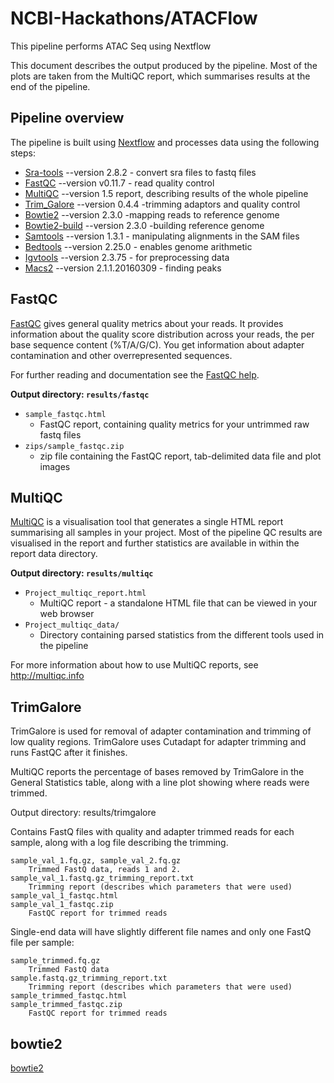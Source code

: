 # NCBI-Hackathons/ATACFlow
This pipeline performs ATAC Seq using Nextflow

This document describes the output produced by the pipeline. Most of the plots are taken from the MultiQC report, which summarises results at the end of the pipeline.

## Pipeline overview
The pipeline is built using [Nextflow](https://www.nextflow.io/)
and processes data using the following steps:
* [Sra-tools](#sra-tools) --version 2.8.2 - convert sra files to fastq files
* [FastQC](#fastqc) --version v0.11.7 - read quality control
* [MultiQC](#multiqc) --version 1.5 report, describing results of the whole pipeline
* [Trim_Galore](#trim_galore) --version 0.4.4 -trimming adaptors and quality control
* [Bowtie2](#bowtie2) --version 2.3.0 -mapping reads to reference genome
* [Bowtie2-build](#bowtie2-build) --version 2.3.0 -building reference genome
* [Samtools](#samtools) --version 1.3.1 - manipulating alignments in the SAM files
* [Bedtools](#bedtools) --version 2.25.0 - enables genome arithmetic
* [Igvtools](#igvtools) --version 2.3.75 - for preprocessing data
* [Macs2](#macs2) --version 2.1.1.20160309 - finding peaks
## FastQC
[FastQC](http://www.bioinformatics.babraham.ac.uk/projects/fastqc/) gives general quality metrics about your reads. It provides information about the quality score distribution across your reads, the per base sequence content (%T/A/G/C). You get information about adapter contamination and other overrepresented sequences.

For further reading and documentation see the [FastQC help](http://www.bioinformatics.babraham.ac.uk/projects/fastqc/Help/).

**Output directory: `results/fastqc`**

* `sample_fastqc.html`
  * FastQC report, containing quality metrics for your untrimmed raw fastq files
* `zips/sample_fastqc.zip`
  * zip file containing the FastQC report, tab-delimited data file and plot images

## MultiQC
[MultiQC](http://multiqc.info) is a visualisation tool that generates a single HTML report summarising all samples in your project. Most of the pipeline QC results are visualised in the report and further statistics are available in within the report data directory.

**Output directory: `results/multiqc`**

* `Project_multiqc_report.html`
  * MultiQC report - a standalone HTML file that can be viewed in your web browser
* `Project_multiqc_data/`
  * Directory containing parsed statistics from the different tools used in the pipeline

For more information about how to use MultiQC reports, see http://multiqc.info


## TrimGalore

TrimGalore is used for removal of adapter contamination and trimming of low quality regions. TrimGalore uses Cutadapt for adapter trimming and runs FastQC after it finishes.

MultiQC reports the percentage of bases removed by TrimGalore in the General Statistics table, along with a line plot showing where reads were trimmed.

Output directory: results/trimgalore

Contains FastQ files with quality and adapter trimmed reads for each sample, along with a log file describing the trimming.

    sample_val_1.fq.gz, sample_val_2.fq.gz
        Trimmed FastQ data, reads 1 and 2.
    sample_val_1.fastq.gz_trimming_report.txt
        Trimming report (describes which parameters that were used)
    sample_val_1_fastqc.html
    sample_val_1_fastqc.zip
        FastQC report for trimmed reads

Single-end data will have slightly different file names and only one FastQ file per sample:

    sample_trimmed.fq.gz
        Trimmed FastQ data
    sample.fastq.gz_trimming_report.txt
        Trimming report (describes which parameters that were used)
    sample_trimmed_fastqc.html
    sample_trimmed_fastqc.zip
        FastQC report for trimmed reads


## bowtie2
[bowtie2](http://bowtie-bio.sf.net/bowtie2)
